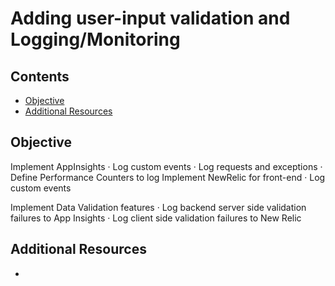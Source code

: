 # Adding user-input validation and Logging/Monitoring

## Contents

- [Objective](#Objective)
- [Additional Resources](#Additional-Resources)


## Objective

Implement AppInsights
 · Log custom events
 · Log requests and exceptions
 · Define Performance Counters to log Implement NewRelic for front-end
 · Log custom events

Implement Data Validation features
 · Log backend server side validation failures to App Insights
 · Log client side validation failures to New Relic


## Additional Resources

* []()